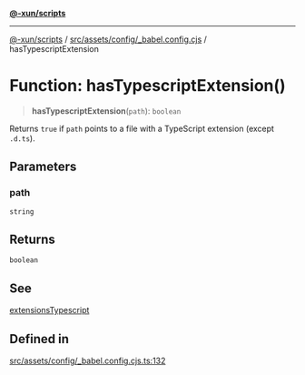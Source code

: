 [**@-xun/scripts**](../../../../../README.md)

***

[@-xun/scripts](../../../../../README.md) / [src/assets/config/\_babel.config.cjs](../README.md) / hasTypescriptExtension

# Function: hasTypescriptExtension()

> **hasTypescriptExtension**(`path`): `boolean`

Returns `true` if `path` points to a file with a TypeScript extension (except
`.d.ts`).

## Parameters

### path

`string`

## Returns

`boolean`

## See

[extensionsTypescript](../variables/extensionsTypescript.md)

## Defined in

[src/assets/config/\_babel.config.cjs.ts:132](https://github.com/Xunnamius/xscripts/blob/2521de366121a50ffeca631b4ec62db9c60657e5/src/assets/config/_babel.config.cjs.ts#L132)
